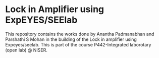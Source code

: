 # __Lock in Amplifier using ExpEYES/SEElab__

This repository contains the works done by Anantha Padmanabhan and Parshathi S Mohan in the building of the Lock in amplifier using Expeyes/seelab. This is part of the course P442-Integrated laborotary (open lab) @ NISER.



